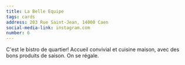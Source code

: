 ```yaml
---
title: La Belle Equipe
tags: cards
address: 203 Rue Saint-Jean, 14000 Caen
social-media-link: instagram.com
number: 6
---
```


C'est le bistro de quartier! Accueil convivial et cuisine maison, avec des bons produits de saison. On se régale.

